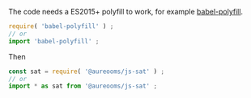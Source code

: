 The code needs a ES2015+ polyfill to work, for example
[babel-polyfill](https://babeljs.io/docs/usage/polyfill).
```js
require( 'babel-polyfill' ) ;
// or
import 'babel-polyfill' ;
```

Then
```js
const sat = require( '@aureooms/js-sat' ) ;
// or
import * as sat from '@aureooms/js-sat' ;
```
